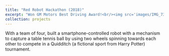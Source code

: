```yaml
---
title: "Red Robot Hackathon (2018)"
excerpt: "Won GM Motors Best Driving Award!<br/><img src='images/IMG_7394.jpg'>"
collection: projects
---
```


With a team of four, built a smartphone-controlled robot with a mechanism to capture a table tennis ball by using two wheels spinning towards each other to compete in a Quidditch (a fictional sport from Harry Potter) tournament.
